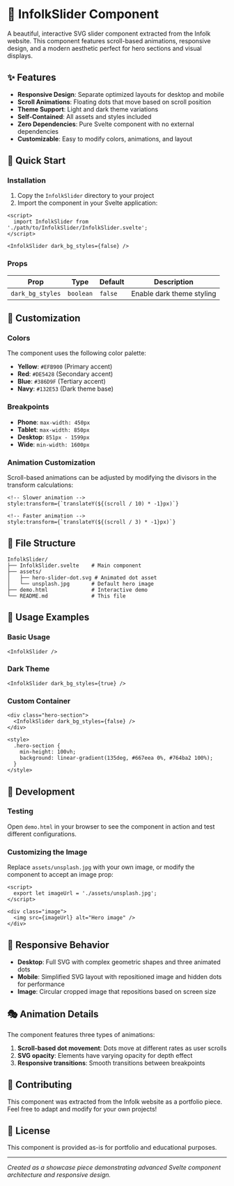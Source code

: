 # 🎨 InfolkSlider Component

A beautiful, interactive SVG slider component extracted from the Infolk website. This component features scroll-based animations, responsive design, and a modern aesthetic perfect for hero sections and visual displays.

## ✨ Features

- **Responsive Design**: Separate optimized layouts for desktop and mobile
- **Scroll Animations**: Floating dots that move based on scroll position
- **Theme Support**: Light and dark theme variations
- **Self-Contained**: All assets and styles included
- **Zero Dependencies**: Pure Svelte component with no external dependencies
- **Customizable**: Easy to modify colors, animations, and layout

## 🚀 Quick Start

### Installation

1. Copy the `InfolkSlider` directory to your project
2. Import the component in your Svelte application:

```svelte
<script>
  import InfolkSlider from './path/to/InfolkSlider/InfolkSlider.svelte';
</script>

<InfolkSlider dark_bg_styles={false} />
```

### Props

| Prop | Type | Default | Description |
|------|------|---------|-------------|
| `dark_bg_styles` | `boolean` | `false` | Enable dark theme styling |

## 🎨 Customization

### Colors

The component uses the following color palette:
- **Yellow**: `#EFB900` (Primary accent)
- **Red**: `#DE5428` (Secondary accent)  
- **Blue**: `#386D9F` (Tertiary accent)
- **Navy**: `#132E53` (Dark theme base)

### Breakpoints

- **Phone**: `max-width: 450px`
- **Tablet**: `max-width: 850px`
- **Desktop**: `851px - 1599px`
- **Wide**: `min-width: 1600px`

### Animation Customization

Scroll-based animations can be adjusted by modifying the divisors in the transform calculations:

```svelte
<!-- Slower animation -->
style:transform={`translateY(${(scroll / 10) * -1}px)`}

<!-- Faster animation -->
style:transform={`translateY(${(scroll / 3) * -1}px)`}
```

## 📁 File Structure

```
InfolkSlider/
├── InfolkSlider.svelte    # Main component
├── assets/
│   ├── hero-slider-dot.svg # Animated dot asset
│   └── unsplash.jpg       # Default hero image
├── demo.html              # Interactive demo
└── README.md              # This file
```

## 🎯 Usage Examples

### Basic Usage
```svelte
<InfolkSlider />
```

### Dark Theme
```svelte
<InfolkSlider dark_bg_styles={true} />
```

### Custom Container
```svelte
<div class="hero-section">
  <InfolkSlider dark_bg_styles={false} />
</div>

<style>
  .hero-section {
    min-height: 100vh;
    background: linear-gradient(135deg, #667eea 0%, #764ba2 100%);
  }
</style>
```

## 🔧 Development

### Testing

Open `demo.html` in your browser to see the component in action and test different configurations.

### Customizing the Image

Replace `assets/unsplash.jpg` with your own image, or modify the component to accept an image prop:

```svelte
<script>
  export let imageUrl = './assets/unsplash.jpg';
</script>

<div class="image">
  <img src={imageUrl} alt="Hero image" />
</div>
```

## 📱 Responsive Behavior

- **Desktop**: Full SVG with complex geometric shapes and three animated dots
- **Mobile**: Simplified SVG layout with repositioned image and hidden dots for performance
- **Image**: Circular cropped image that repositions based on screen size

## 🎭 Animation Details

The component features three types of animations:

1. **Scroll-based dot movement**: Dots move at different rates as user scrolls
2. **SVG opacity**: Elements have varying opacity for depth effect
3. **Responsive transitions**: Smooth transitions between breakpoints

## 🤝 Contributing

This component was extracted from the Infolk website as a portfolio piece. Feel free to adapt and modify for your own projects!

## 📄 License

This component is provided as-is for portfolio and educational purposes.

---

*Created as a showcase piece demonstrating advanced Svelte component architecture and responsive design.*
